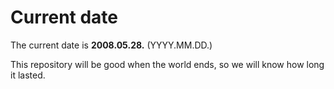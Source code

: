 # Current date

The current date is **2008.05.28.** (YYYY.MM.DD.)

This repository will be good when the world ends, so we will know how long it lasted.